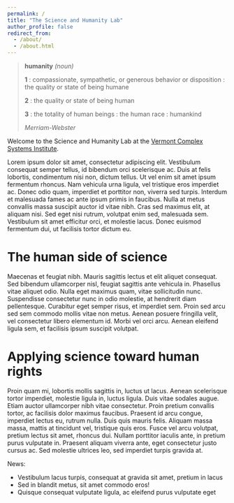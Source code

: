 ```yaml
---
permalink: /
title: "The Science and Humanity Lab"
author_profile: false
redirect_from:
  - /about/
  - /about.html
---
```


<div class="humanity-quote">
  <blockquote>
    <div class="humanity-header">
      <strong>humanity</strong> <em>(noun)</em>
    </div>
    <div class="humanity-content">
      <p><strong>1</strong> : compassionate, sympathetic, or generous behavior or disposition : the quality or state of being humane</p>
      <p><strong>2</strong> : the quality or state of being human</p>
      <p><strong>3</strong> : the totality of human beings : the human race : humankind</p>
      <cite>Merriam-Webster</cite>
    </div>
  </blockquote>
</div>

Welcome to the Science and Humanity Lab at the [Vermont Complex Systems Institute](https://vermontcomplexsystems.org/).

Lorem ipsum dolor sit amet, consectetur adipiscing elit. Vestibulum consequat semper tellus, id bibendum orci scelerisque ac. Duis at felis lobortis, condimentum nisi non, dictum tellus. Ut vel enim sit amet ipsum fermentum rhoncus. Nam vehicula urna ligula, vel tristique eros imperdiet ac. Donec odio quam, imperdiet et porttitor non, viverra sed turpis. Interdum et malesuada fames ac ante ipsum primis in faucibus. Nulla at metus convallis massa suscipit auctor id vitae nibh. Cras sed maximus elit, at aliquam nisi. Sed eget nisi rutrum, volutpat enim sed, malesuada sem. Vestibulum sit amet efficitur orci, et molestie lacus. Donec euismod fermentum dui, ut facilisis tortor dictum eu.

The human side of science
======

Maecenas et feugiat nibh. Mauris sagittis lectus et elit aliquet consequat. Sed bibendum ullamcorper nisl, feugiat sagittis ante vehicula in. Phasellus vitae aliquet odio. Nulla eget maximus quam, vitae sollicitudin nunc. Suspendisse consectetur nunc in odio molestie, at hendrerit diam pellentesque. Curabitur eget semper risus, et imperdiet sem. Proin sed arcu sed sem commodo mollis vitae non metus. Aenean posuere fringilla velit, vel consectetur libero elementum id. Morbi vel orci arcu. Aenean eleifend ligula sem, et facilisis ipsum suscipit volutpat.

Applying science toward human rights
======

Proin quam mi, lobortis mollis sagittis in, luctus ut lacus. Aenean scelerisque tortor imperdiet, molestie ligula in, luctus ligula. Duis vitae sodales augue. Etiam auctor ullamcorper nibh vitae consectetur. Proin pretium convallis tortor, ac facilisis dolor maximus faucibus. Praesent id arcu congue, imperdiet lectus eu, rutrum nulla. Duis quis mauris felis. Aliquam massa massa, mattis at tincidunt vel, tristique quis eros. Fusce vel arcu volutpat, pretium lectus sit amet, rhoncus dui. Nullam porttitor iaculis ante, in pretium purus vulputate in. Praesent aliquam viverra ante, eget consectetur justo cursus ac. Sed molestie ultrices leo, sed imperdiet turpis gravida at.

News:
- Vestibulum lacus turpis, consequat at gravida sit amet, pretium in lacus
- Sed in blandit metus, sit amet commodo eros!
- Quisque consequat vulputate ligula, ac eleifend purus vulputate eget

